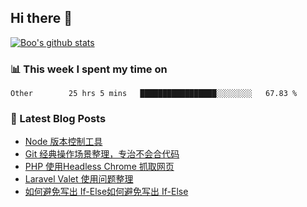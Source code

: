 ## Hi there 👋

[![Boo's github stats](https://github-readme-stats.vercel.app/api?username=0xAiKang)](https://github.com/anuraghazra/github-readme-stats)

<!-- [![Most Used Langs](https://github-readme-stats.vercel.app/api/top-langs/?username=0xAiKang)](https://github.com/anuraghazra/github-readme-stats) -->

### 📊 This week I spent my time on
<!--START_SECTION:waka-->

```text
Other        25 hrs 5 mins   █████████████████░░░░░░░░   67.83 %
```

<!--END_SECTION:waka-->

### 📕 Latest Blog Posts
<!-- BLOG-POST-LIST:START -->
- [Node 版本控制工具](https://www.0x2beace.com/node-version-control-tool/)
- [Git 经典操作场景整理，专治不会合代码](https://www.0x2beace.com/the-classic-operation-scene-of-git-is-organized/)
- [PHP 使用Headless Chrome 抓取网页](https://www.0x2beace.com/php-uses-headless-chrome-to-scrape-web-pages/)
- [Laravel Valet 使用问题整理](https://www.0x2beace.com/laravel-valet-uses-problem-sorting/)
- [如何避免写出 If-Else如何避免写出 If-Else](https://www.0x2beace.com/how-to-avoid-writing-out-if-else/)
<!-- BLOG-POST-LIST:END -->

